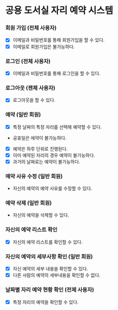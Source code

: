 # 공용 도서실 자리 예약 시스템

### 회원 가입 (전체 사용자)

- [x] 이메일과 비밀번호를 통해 회원가입을 할 수 있다.
- [x]  이메일로 회원가입은 불가능하다.

### 로그인 (전체 사용자)

- [x] 이메일과 비밀번호를 통해 로그인을 할 수 있다.

### 로그아웃 (젠체 사용자)

- [x] 로그아웃을 할 수 있다.

### 예약 (일반 회원)

- [x] 특정 날짜의 특정 자리를 선택해 예약할 수 있다.
- 공휴일은 에약이 불가능하다.
- [x] 예약은 하루 단위로 진행된다.
- [x] 이미 예약된 자리의 경우 예약이 불가능하다.
- [x] 과거의 날짜로는 예약이 불가능하다.

### 예약 사유 수정 (일반 회원)

- 자신의 예약의 예약 사유를 수정할 수 있다.

### 예약 삭제 (일반 회원)

- 자신의 예약을 삭제할 수 있다.

### 자신의 예약 리스트 확인

- [x] 자신의 예약 리스트를 확인할 수 있다.

### 자신의 예약의 세부사항 확인 (일반 회원)

- [x] 자신 예약의 세부 내용을 확인할 수 있다.
- [x] 다른 사람의 예약의 세부내용을 확인할 수 없다.

### 날짜별 자리 예약 현황 확인 (전체 사용자)

- [x] 특정 자리의 예약을 확인할 수 있다.
